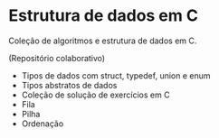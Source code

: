 # Estrutura de dados em C

Coleção de algoritmos e estrutura de dados em C. 

(Repositório colaborativo)

  - Tipos de dados com struct, typedef, union e enum 
  - Tipos abstratos de dados
  - Coleção de solução de exercícios em C
  - Fila
  - Pilha
  - Ordenação
